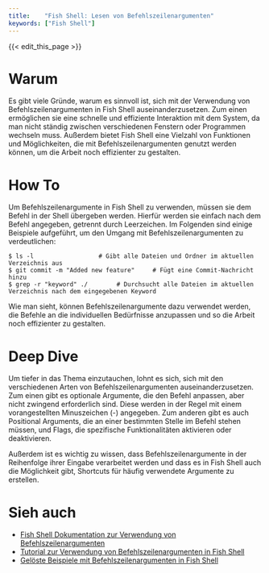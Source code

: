 ```yaml
---
title:    "Fish Shell: Lesen von Befehlszeilenargumenten"
keywords: ["Fish Shell"]
---
```


{{< edit_this_page >}}

# Warum

Es gibt viele Gründe, warum es sinnvoll ist, sich mit der Verwendung von Befehlszeilenargumenten in Fish Shell auseinanderzusetzen. Zum einen ermöglichen sie eine schnelle und effiziente Interaktion mit dem System, da man nicht ständig zwischen verschiedenen Fenstern oder Programmen wechseln muss. Außerdem bietet Fish Shell eine Vielzahl von Funktionen und Möglichkeiten, die mit Befehlszeilenargumenten genutzt werden können, um die Arbeit noch effizienter zu gestalten.

# How To

Um Befehlszeilenargumente in Fish Shell zu verwenden, müssen sie dem Befehl in der Shell übergeben werden. Hierfür werden sie einfach nach dem Befehl angegeben, getrennt durch Leerzeichen. Im Folgenden sind einige Beispiele aufgeführt, um den Umgang mit Befehlszeilenargumenten zu verdeutlichen:

```Fish Shell
$ ls -l                  # Gibt alle Dateien und Ordner im aktuellen Verzeichnis aus
$ git commit -m "Added new feature"     # Fügt eine Commit-Nachricht hinzu
$ grep -r "keyword" ./        # Durchsucht alle Dateien im aktuellen Verzeichnis nach dem eingegebenen Keyword
```

Wie man sieht, können Befehlszeilenargumente dazu verwendet werden, die Befehle an die individuellen Bedürfnisse anzupassen und so die Arbeit noch effizienter zu gestalten.

# Deep Dive

Um tiefer in das Thema einzutauchen, lohnt es sich, sich mit den verschiedenen Arten von Befehlszeilenargumenten auseinanderzusetzen. Zum einen gibt es optionale Argumente, die den Befehl anpassen, aber nicht zwingend erforderlich sind. Diese werden in der Regel mit einem vorangestellten Minuszeichen (-) angegeben. Zum anderen gibt es auch Positional Arguments, die an einer bestimmten Stelle im Befehl stehen müssen, und Flags, die spezifische Funktionalitäten aktivieren oder deaktivieren.

Außerdem ist es wichtig zu wissen, dass Befehlszeilenargumente in der Reihenfolge ihrer Eingabe verarbeitet werden und dass es in Fish Shell auch die Möglichkeit gibt, Shortcuts für häufig verwendete Argumente zu erstellen.

# Sieh auch

- [Fish Shell Dokumentation zur Verwendung von Befehlszeilenargumenten](https://fishshell.com/docs/current/cmds.html#command-line-arguments)
- [Tutorial zur Verwendung von Befehlszeilenargumenten in Fish Shell](https://www.digitalocean.com/community/tutorials/how-to-read-command-line-arguments-in-bash-scripts-de)
- [Gelöste Beispiele mit Befehlszeilenargumenten in Fish Shell](https://www.hackerrank.com/domains/shell/bash?filters%5Bsubdomains%5D%5B%5D=shells&filters%5Bsubdomains%5D%5B%5D=bash)